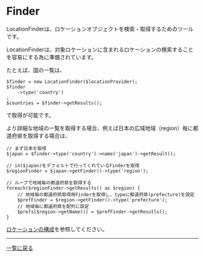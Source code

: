 Finder
====

LocationFinderは、ロケーションオブジェクトを検索・取得するためのツールです。

LocationFinderは、対象ロケーションに含まれるロケーションの検索することを容易にする為に準備されています。

たとえば、国の一覧は、
    
    $finder = new LocationFinder($locationProvider);
    $finder
        ->type('country')
    ;
    $countries = $finder->getResults();

で取得が可能です。

より詳細な地域の一覧を取得する場合、例えば日本の広域地域（region）毎に都道府県を取得する場合は、
    
    // まず日本を取得
    $japan = $finder->type('country')->name('japan')->getResult();
    
    // in($japan)をデフォルトで行ってくれているFinderを取得
    $regionFinder = $japan->getFinder()->type('region');
    
    // ループで地域毎の都道府県を取得する
    foreach($regionFinder->getResults() as $region) {
        // 地域毎の都道府県取得用Finderを取得し、typeに都道府県(prefecture)を設定
        $prefFinder = $region->getFinder()->type('prefecture');
        // 地域毎に都道府県を配列に設定
        $prefs[$region->getName()] = $prefFinder->getResutls();
    }
    
[ロケーションの構成](./data-architect.md)を参照してください。

____

[一覧に戻る](./index.md)